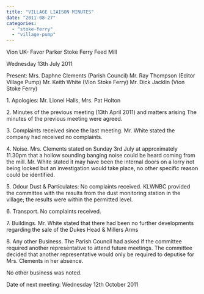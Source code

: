 ```yaml
---
title: "VILLAGE LIAISON MINUTES"
date: "2011-08-27"
categories: 
  - "stoke-ferry"
  - "village-pump"
---
```


Vion UK- Favor Parker Stoke Ferry Feed Mill

Wednesday 13th July 2011

Present: Mrs. Daphne Clements (Parish Council) Mr. Ray Thompson (Editor Village Pump) Mr. Keith White (Vion Stoke Ferry) Mr. Dick Jacklin (Vion Stoke Ferry)

1\. Apologies: Mr. Lionel Halls, Mrs. Pat Holton

2\. Minutes of the previous meeting (13th April 2011) and matters arising The minutes of the previous meeting were agreed.

3\. Complaints received since the last meeting. Mr. White stated the company had received no complaints.

4\. Noise. Mrs. Clements stated on Sunday 3rd July at approximately 11.30pm that a hollow sounding banging noise could be heard coming from the mill. Mr. White stated it may have been the internal doors on a lorry not being locked but an investigation would take place, no other specific reason could be identified.

5\. Odour Dust & Particulates: No complaints received. KLWNBC provided the committee with the results from the dust monitoring station in the village; the results were within the permitted level.

6\. Transport. No complaints received.

7\. Buildings. Mr. White stated that there had been no further developments regarding the sale of the Dukes Head & Millers Arms

8\. Any other Business. The Parish Council had asked if the committee required another representative to attend future meetings. The committee decided that another representative would only be required to deputise for Mrs. Clements in her absence.

No other business was noted.

Date of next meeting: Wednesday 12th October 2011

